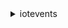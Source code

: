 <details>

<summary>
iotevents
</summary>

- <details><summary>create-alarm-model</summary>

  * --alarm-model-name
  * --alarm-model-description
  * --role-arn
  * --tags
  * --key
  * --severity
  * --alarm-rule
  * --alarm-notification
  * --alarm-event-actions
  * --alarm-capabilities
  * --cli-input-json
  * --cli-input-yaml
  * --generate-cli-skeleton


- <details><summary>create-detector-model</summary>

  * --detector-model-name
  * --detector-model-definition
  * --detector-model-description
  * --key
  * --role-arn
  * --tags
  * --evaluation-method
  * --cli-input-json
  * --cli-input-yaml
  * --generate-cli-skeleton


- <details><summary>create-input</summary>

  * --input-name
  * --input-description
  * --input-definition
  * --tags
  * --cli-input-json
  * --cli-input-yaml
  * --generate-cli-skeleton


- <details><summary>delete-alarm-model</summary>

  * --alarm-model-name
  * --cli-input-json
  * --cli-input-yaml
  * --generate-cli-skeleton


- <details><summary>delete-detector-model</summary>

  * --detector-model-name
  * --cli-input-json
  * --cli-input-yaml
  * --generate-cli-skeleton


- <details><summary>delete-input</summary>

  * --input-name
  * --cli-input-json
  * --cli-input-yaml
  * --generate-cli-skeleton


- <details><summary>describe-alarm-model</summary>

  * --alarm-model-name
  * --alarm-model-version
  * --cli-input-json
  * --cli-input-yaml
  * --generate-cli-skeleton


- <details><summary>describe-detector-model</summary>

  * --detector-model-name
  * --detector-model-version
  * --cli-input-json
  * --cli-input-yaml
  * --generate-cli-skeleton


- <details><summary>describe-detector-model-analysis</summary>

  * --analysis-id
  * --cli-input-json
  * --cli-input-yaml
  * --generate-cli-skeleton


- <details><summary>describe-input</summary>

  * --input-name
  * --cli-input-json
  * --cli-input-yaml
  * --generate-cli-skeleton


- <details><summary>describe-logging-options</summary>

  * --cli-input-json
  * --cli-input-yaml
  * --generate-cli-skeleton


- <details><summary>get-detector-model-analysis-results</summary>

  * --analysis-id
  * --next-token
  * --max-results
  * --cli-input-json
  * --cli-input-yaml
  * --generate-cli-skeleton


- <details><summary>help</summary>

  * 


- <details><summary>list-alarm-models</summary>

  * --next-token
  * --max-results
  * --cli-input-json
  * --cli-input-yaml
  * --generate-cli-skeleton


- <details><summary>list-alarm-model-versions</summary>

  * --alarm-model-name
  * --next-token
  * --max-results
  * --cli-input-json
  * --cli-input-yaml
  * --generate-cli-skeleton


- <details><summary>list-detector-models</summary>

  * --next-token
  * --max-results
  * --cli-input-json
  * --cli-input-yaml
  * --generate-cli-skeleton


- <details><summary>list-detector-model-versions</summary>

  * --detector-model-name
  * --next-token
  * --max-results
  * --cli-input-json
  * --cli-input-yaml
  * --generate-cli-skeleton


- <details><summary>list-input-routings</summary>

  * --input-identifier
  * --max-results
  * --next-token
  * --cli-input-json
  * --cli-input-yaml
  * --generate-cli-skeleton


- <details><summary>list-inputs</summary>

  * --next-token
  * --max-results
  * --cli-input-json
  * --cli-input-yaml
  * --generate-cli-skeleton


- <details><summary>list-tags-for-resource</summary>

  * --resource-arn
  * --cli-input-json
  * --cli-input-yaml
  * --generate-cli-skeleton


- <details><summary>put-logging-options</summary>

  * --logging-options
  * --cli-input-json
  * --cli-input-yaml
  * --generate-cli-skeleton


- <details><summary>start-detector-model-analysis</summary>

  * --detector-model-definition
  * --cli-input-json
  * --cli-input-yaml
  * --generate-cli-skeleton


- <details><summary>tag-resource</summary>

  * --resource-arn
  * --tags
  * --cli-input-json
  * --cli-input-yaml
  * --generate-cli-skeleton


- <details><summary>untag-resource</summary>

  * --resource-arn
  * --tag-keys
  * --cli-input-json
  * --cli-input-yaml
  * --generate-cli-skeleton


- <details><summary>update-alarm-model</summary>

  * --alarm-model-name
  * --alarm-model-description
  * --role-arn
  * --severity
  * --alarm-rule
  * --alarm-notification
  * --alarm-event-actions
  * --alarm-capabilities
  * --cli-input-json
  * --cli-input-yaml
  * --generate-cli-skeleton


- <details><summary>update-detector-model</summary>

  * --detector-model-name
  * --detector-model-definition
  * --detector-model-description
  * --role-arn
  * --evaluation-method
  * --cli-input-json
  * --cli-input-yaml
  * --generate-cli-skeleton


- <details><summary>update-input</summary>

  * --input-name
  * --input-description
  * --input-definition
  * --cli-input-json
  * --cli-input-yaml
  * --generate-cli-skeleton


</details>

